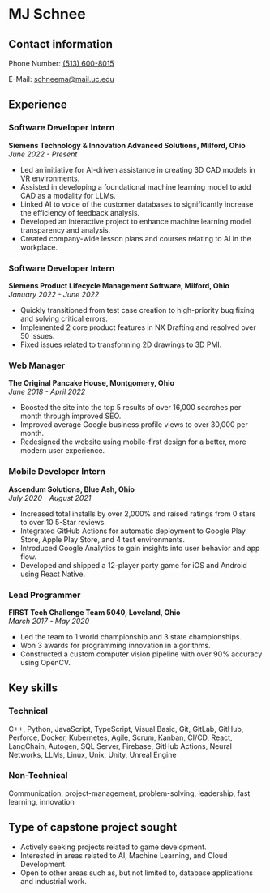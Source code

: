 # MJ Schnee

## Contact information

Phone Number: [(513) 600-8015](tel:5136008015)

E-Mail: [schneema@mail.uc.edu](mailto:schneema@mail.uc.edu)

## Experience

### Software Developer Intern

**Siemens Technology & Innovation Advanced Solutions, Milford, Ohio**  
_June 2022 - Present_

- Led an initiative for AI-driven assistance in creating 3D CAD models in VR environments.
- Assisted in developing a foundational machine learning model to add CAD as a modality for LLMs.
- Linked AI to voice of the customer databases to significantly increase the efficiency of feedback analysis.
- Developed an interactive project to enhance machine learning model transparency and analysis.
- Created company-wide lesson plans and courses relating to AI in the workplace.

### Software Developer Intern

**Siemens Product Lifecycle Management Software, Milford, Ohio**  
_January 2022 - June 2022_

- Quickly transitioned from test case creation to high-priority bug fixing and solving critical errors.
- Implemented 2 core product features in NX Drafting and resolved over 50 issues.
- Fixed issues related to transforming 2D drawings to 3D PMI.

### Web Manager

**The Original Pancake House, Montgomery, Ohio**  
_June 2018 - April 2022_

- Boosted the site into the top 5 results of over 16,000 searches per month through improved SEO.
- Improved average Google business profile views to over 30,000 per month.
- Redesigned the website using mobile-first design for a better, more modern user experience.

### Mobile Developer Intern

**Ascendum Solutions, Blue Ash, Ohio**  
_July 2020 - August 2021_

- Increased total installs by over 2,000% and raised ratings from 0 stars to over 10 5-Star reviews.
- Integrated GitHub Actions for automatic deployment to Google Play Store, Apple Play Store, and 4 test environments.
- Introduced Google Analytics to gain insights into user behavior and app flow.
- Developed and shipped a 12-player party game for iOS and Android using React Native.

### Lead Programmer

**FIRST Tech Challenge Team 5040, Loveland, Ohio**  
_March 2017 - May 2020_

- Led the team to 1 world championship and 3 state championships.
- Won 3 awards for programming innovation in algorithms.
- Constructed a custom computer vision pipeline with over 90% accuracy using OpenCV.

## Key skills

### Technical

C++, Python, JavaScript, TypeScript, Visual Basic, Git, GitLab, GitHub, Perforce, Docker, Kubernetes, Agile, Scrum, Kanban, CI/CD, React, LangChain, Autogen, SQL Server, Firebase, GitHub Actions, Neural Networks, LLMs, Linux, Unix, Unity, Unreal Engine

### Non-Technical

Communication, project-management, problem-solving, leadership, fast learning, innovation

## Type of capstone project sought

- Actively seeking projects related to game development.
- Interested in areas related to AI, Machine Learning, and Cloud Development.
- Open to other areas such as, but not limited to, database applications and industrial work.

